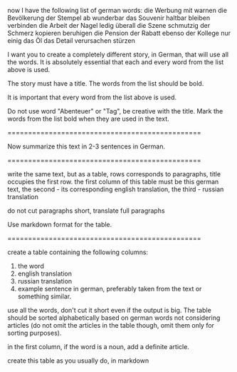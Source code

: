 now I have the following list of german words:
die Werbung
mit
warnen
die Bevölkerung
der Stempel
ab
wunderbar
das Souvenir
haltbar
bleiben
verbinden
die Arbeit
der Nagel
ledig
überall
die Szene
schmutzig
der Schmerz
kopieren
beruhigen
die Pension
der Rabatt
ebenso
der Kollege
nur
einig
das Öl
das Detail
verursachen
stürzen

I want you to create a completely different story, in German, that will use all the words. It is absolutely essential that each and every word from the list above is used.

The story must have a title. The words from the list should be bold.

It is important that every word from the list above is used.

Do not use word "Abenteuer" or "Tag", be creative with the title. Mark the words from the list bold when they are used in the text.

===============================================

Now summarize this text in 2-3 sentences in German.

===============================================

write the same text, but as a table, rows corresponds to paragraphs, title occupies the first row. 
the first column of this table must be this german text, 
the second - its corresponding english translation,
the third - russian translation

do not cut paragraphs short, translate full paragraphs

Use markdown format for the table.

===============================================

create a table containing the following columns:

1. the word
2. english translation
3. russian translation
4. example sentence in german, preferably taken from the text or something similar.

use all the words, don't cut it short even if the output is big. The table should be sorted alphabetically based on german words not considering articles (do not omit the articles in the table though, omit them only for sorting purposes).

in the first column, if the word is a noun, add a definite article.

create this table as you usually do, in markdown

